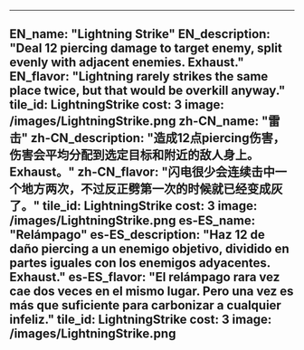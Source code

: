 ---

EN_name: "Lightning Strike"
EN_description: "Deal 12 piercing damage to target enemy, split evenly with adjacent enemies.  Exhaust."
EN_flavor: "Lightning rarely strikes the same place twice, but that would be overkill anyway."
tile_id: LightningStrike
cost: 3
image: /images/LightningStrike.png
zh-CN_name: "雷击"
zh-CN_description: "造成12点piercing伤害，伤害会平均分配到选定目标和附近的敌人身上。Exhaust。"
zh-CN_flavor: "闪电很少会连续击中一个地方两次，不过反正劈第一次的时候就已经变成灰了。"
tile_id: LightningStrike
cost: 3
image: /images/LightningStrike.png
es-ES_name: "Relámpago"
es-ES_description: "Haz 12 de daño piercing a un enemigo objetivo, dividido en partes iguales con los enemigos adyacentes. Exhaust."
es-ES_flavor: "El relámpago rara vez cae dos veces en el mismo lugar. Pero una vez es más que suficiente para carbonizar a cualquier infeliz."
tile_id: LightningStrike
cost: 3
image: /images/LightningStrike.png
---